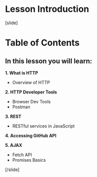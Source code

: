 # Lesson Introduction

[slide]
# Table of Contents

## In this lesson you will learn:

**1. What is HTTP**

-  Overview of HTTP

**2. HTTP Developer Tools**

-  Browser Dev Tools
-  Postman

**3. REST**

-  RESTful services in JavaScript

**4. Accessing GitHub API**

**5. AJAX**

-  Fetch API
-  Promises Basics

[/slide]
